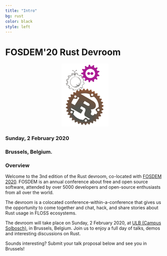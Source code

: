 ```yaml
---
title: "Intro"
bg: rust
color: black
style: left
---
```


# FOSDEM&#39;20 Rust Devroom

<div style="text-align:center;">
  <a href="https://fosdem.org/2020"><img src="img/rust-devroom-cfp-logo.png" height="200" width="148"/></a>
</div>

### Sunday, 2 February 2020
### Brussels, Belgium.

### Overview

Welcome to the 3nd edition of the Rust devroom,
co-located with [FOSDEM 2020](https://fosdem.org/2020/). FOSDEM is an annual
conference about free and open source software, attended by over 5000
developers and open-source enthusiasts from all over the world.

The devroom is a colocated conference-within-a-conference that gives us the
opportunity to come together and chat, hack, and share stories about Rust usage
in FLOSS ecosystems.

The devroom will take place on Sunday, 2 February 2020, at
[ULB (Campus Solbosch)](https://www.openstreetmap.org/node/1632534522), in Brussels, Belgium. Join us to
enjoy a full day of talks, demos and interesting discussions on Rust.

Sounds interesting? Submit your talk proposal below and see you in Brussels!
